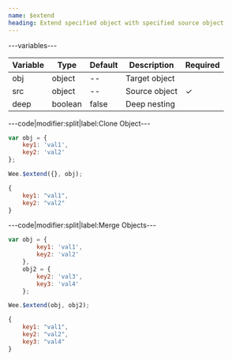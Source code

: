 ```yaml
---
name: $extend
heading: Extend specified object with specified source object
---
```


---variables---

| Variable | Type | Default | Description | Required |
| -- | -- | -- | -- | -- |
| obj | object | -- | Target object ||
| src | object | -- | Source object | &#10003; |
| deep | boolean | false | Deep nesting ||

---code|modifier:split|label:Clone Object---

```javascript
var obj = {
	key1: 'val1',
	key2: 'val2'
};

Wee.$extend({}, obj);
```

```javascript
{
	key1: "val1",
	key2: "val2"
}
```

---code|modifier:split|label:Merge Objects---

```javascript
var obj = {
		key1: 'val1',
		key2: 'val2'
	},
	obj2 = {
		key2: 'val3',
		key3: 'val4'
	};

Wee.$extend(obj, obj2);
```

```javascript
{
	key1: "val1",
	key2: "val2",
	key3: "val4"
}
```